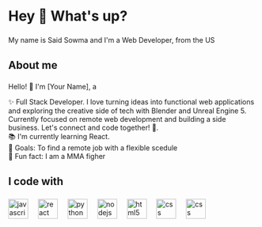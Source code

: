 <h1 align="left">Hey 👋 What's up?</h1>

###

<p align="left">My name is Said Sowma and I'm a Web Developer, from the US</p>

###

<h2 align="left">About me</h2>

###
Hello! 👋 I'm [Your Name], a 


<p align="left">✨ Full Stack Developer. I love turning ideas into functional web applications and exploring the creative side of tech with Blender and Unreal Engine 5.<br> Currently focused on remote web development and building a side business. Let's connect and code together! 🚀.<br>
  📚 I'm currently learning React.<br>
  🎯 Goals: To find a remote job with a flexible scedule<br>
  🎲 Fun fact: I am a MMA figher</p>

###

<h2 align="left">I code with</h2>

###

<div align="left">
  <img src="https://cdn.jsdelivr.net/gh/devicons/devicon/icons/javascript/javascript-original.svg" height="40" alt="javascript logo"  />
  <img width="12" />
  <img src="https://cdn.jsdelivr.net/gh/devicons/devicon/icons/react/react-original.svg" height="40" alt="react logo"  />
  <img width="12" />
  <img src="https://cdn.jsdelivr.net/gh/devicons/devicon/icons/python/python-original.svg" height="40" alt="python logo"  />
  <img width="12" />
  <img src="https://cdn.jsdelivr.net/gh/devicons/devicon/icons/nodejs/nodejs-original.svg" height="40" alt="nodejs logo"  />
  <img width="12" />
  <img src="https://cdn.jsdelivr.net/gh/devicons/devicon/icons/html5/html5-original.svg" height="40" alt="html5 logo"  />
  <img width="12" />
  <img src="https://cdn.jsdelivr.net/gh/devicons/devicon/icons/css3/css3-original.svg" height="40" alt="css logo"  />
  <img width="12" />
  <img src="https://cdn.jsdelivr.net/gh/devicons/devicon/icons/cplusplus/cplusplus-original.svg" height="40" alt="css logo"  />
  <img width="12" />
</div>

###
